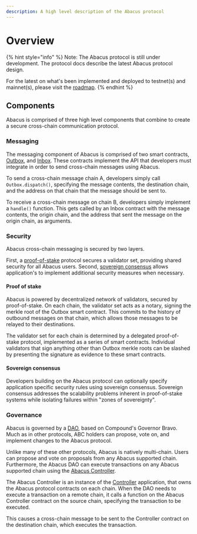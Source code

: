 ```yaml
---
description: A high level description of the Abacus protocol
---
```


# Overview

{% hint style="info" %}
Note: The Abacus protocol is still under development. The protocol docs describe the latest Abacus protocol design.

For the latest on what's been implemented and deployed to testnet(s) and mainnet(s), please visit the [roadmap](../resources/roadmap.md).
{% endhint %}

## Components

Abacus is comprised of three high level components that combine to create a secure cross-chain communication protocol.

### Messaging

The messaging component of Abacus is comprised of two smart contracts, [Outbox](messaging/outbox.md), and  [Inbox](messaging/inbox.md). These contracts implement the API that developers must integrate in order to send cross-chain messages using Abacus.

To send a cross-chain message chain A, developers simply call `Outbox.dispatch()`, specifying the message contents, the destination chain, and the address on that chain that the message should be sent to.

To receive a cross-chain message on chain B, developers simply implement a `handle()` function. This gets called by an Inbox contract with the message contents, the origin chain, and the address that sent the message on the origin chain, as arguments.

### Security

Abacus cross-chain messaging is secured by two layers.

First, a [proof-of-stake](security/proof-of-stake.md) protocol secures a validator set, providing shared security for all Abacus users. Second, [sovereign consensus](security/sovereign-consensus.md) allows  application's to implement additional security measures when necessary.

#### Proof of stake

Abacus is powered by decentralized network of validators, secured by proof-of-stake. On each chain, the validator set acts as a notary, signing the merkle root of the Outbox smart contract. This commits to the history of outbound messages on that chain, which allows those messages to be relayed to their destinations.

The validator set for each chain is determined by a delegated proof-of-stake protocol, implemented as a series of smart contracts. Individual validators that sign anything other than Outbox merkle roots can be slashed by presenting the signature as evidence to these smart contracts.

#### Sovereign consensus

Developers building on the Abacus protocol can optionally specify application specific security rules using sovereign consensus. Sovereign consensus addresses the scalability problems inherent in proof-of-stake systems while isolating failures within "zones of sovereignty".

### Governance

Abacus is governed by a [DAO](broken-reference), based on Compound's Governor Bravo. Much as in other protocols, ABC holders can propose, vote on, and implement changes to the Abacus protocol.

Unlike many of these other protocols, Abacus is natively multi-chain. Users can propose and vote on proposals from any Abacus supported chain. Furthermore, the Abacus DAO can execute transactions on any Abacus supported chain using the [Abacus Controller](broken-reference).

The Abacus Controller is an instance of the [Controller](../developers/examples/controller.md) application, that owns the Abacus protocol contracts on each chain. When the DAO needs to execute a transaction on a remote chain, it calls a function on the Abacus Controller contract on the source chain, specifying the transaction to be executed.

This causes a cross-chain message to be sent to the Controller contract on the destination chain, which executes the transaction.
